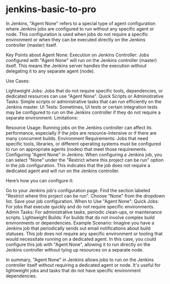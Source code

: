 # jenkins-basic-to-pro
In Jenkins, "Agent None" refers to a special type of agent configuration where Jenkins jobs are configured to run without any specific agent or node. This configuration is used when jobs do not require a specific environment or when they can be executed directly on the Jenkins controller (master) itself.

Key Points about Agent None:
Execution on Jenkins Controller: Jobs configured with "Agent None" will run on the Jenkins controller (master) itself. This means the Jenkins server handles the execution without delegating it to any separate agent (node).

Use Cases:

Lightweight Jobs: Jobs that do not require specific tools, dependencies, or dedicated resources can use "Agent None".
Quick Scripts or Administrative Tasks: Simple scripts or administrative tasks that can run efficiently on the Jenkins master.
UI Tests: Sometimes, UI tests or certain integration tests may be configured to run on the Jenkins controller if they do not require a separate environment.
Limitations:

Resource Usage: Running jobs on the Jenkins controller can affect its performance, especially if the jobs are resource-intensive or if there are many concurrent builds.
Environment Requirements: Jobs that need specific tools, libraries, or different operating systems must be configured to run on appropriate agents (nodes) that meet those requirements.
Configuring "Agent None" in Jenkins:
When configuring a Jenkins job, you can select "None" under the "Restrict where this project can be run" option in the job configuration. This indicates that the job does not require a dedicated agent and will run on the Jenkins controller.

Here’s how you can configure it:

Go to your Jenkins job's configuration page.
Find the section labeled "Restrict where this project can be run".
Choose "None" from the dropdown list.
Save your job configuration.
When to Use "Agent None":
Quick Jobs: For jobs that execute quickly and do not require specific environments.
Admin Tasks: For administrative tasks, periodic clean-ups, or maintenance scripts.
Lightweight Builds: For builds that do not involve complex build environments or dependencies.
Example Scenario:
Imagine you have a Jenkins job that periodically sends out email notifications about build statuses. This job does not require any specific environment or tooling that would necessitate running on a dedicated agent. In this case, you could configure this job with "Agent None", allowing it to run directly on the Jenkins controller without tying up resources on a separate node.

In summary, "Agent None" in Jenkins allows jobs to run on the Jenkins controller itself without requiring a dedicated agent or node. It's useful for lightweight jobs and tasks that do not have specific environment dependencies.
